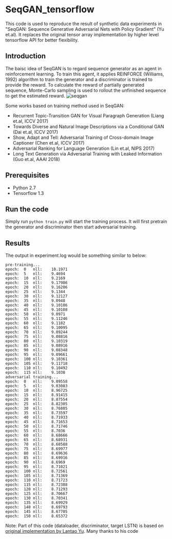 # SeqGAN_tensorflow

This code is used to reproduce the result of synthetic data experiments in "SeqGAN: Sequence Generative Adversarial Nets with Policy Gradient" (Yu et.al). It replaces the original tensor array implementation by higher level tensorflow API for better flexibility.

## Introduction
The baisc idea of SeqGAN is to regard sequence generator as an agent in reinforcement learning. To train this agent, it applies REINFORCE (Williams, 1992) algorithm to train the generator and a discriminator is trained to provide the reward. To calculate the reward of partially generated sequence, Monte-Carlo sampling is used to rollout the unfinished sequence to get the estimated reward.
![seqgan](https://github.com/ChenChengKuan/SeqGAN_tensorflow/blob/master/misc/seqgan.png)

Some works based on training method used in SeqGAN:
   * Recurrent Topic-Transition GAN for Visual Paragraph Generation (Liang et.al, ICCV 2017)
   * Towards Diverse and Natural Image Descriptions via a Conditional GAN (Dai et.al, ICCV 2017)
   * Show, Adapt and Tell: Adversarial Training of Cross-domain Image Captioner (Chen et.al, ICCV 2017)
   * Adversarial Ranking for Language Generation (Lin et.al, NIPS 2017)
   * Long Text Generation via Adversarial Training with Leaked Information (Guo et.al, AAAI 2018)

## Prerequisites
   * Python 2.7
   * Tensorflow 1.3
## Run the code
Simply run `python train.py` will start the training process. It will first pretrain the generator and discriminator then start adversarial training.

## Results
The output in experiment.log would be something similar to below:
```
pre-training...
epoch:	0	nll:	10.1971
epoch:	5	nll:	9.4694
epoch:	10	nll:	9.2169
epoch:	15	nll:	9.17986
epoch:	20	nll:	9.16206
epoch:	25	nll:	9.1344
epoch:	30	nll:	9.12127
epoch:	35	nll:	9.0948
epoch:	40	nll:	9.10186
epoch:	45	nll:	9.10108
epoch:	50	nll:	9.0971
epoch:	55	nll:	9.11246
epoch:	60	nll:	9.1182
epoch:	65	nll:	9.10095
epoch:	70	nll:	9.09244
epoch:	75	nll:	9.08816
epoch:	80	nll:	9.10319
epoch:	85	nll:	9.08916
epoch:	90	nll:	9.08348
epoch:	95	nll:	9.09661
epoch:	100	nll:	9.10361
epoch:	105	nll:	9.11718
epoch:	110	nll:	9.10492
epoch:	115	nll:	9.1038
adversarial training...
epoch:	0	nll:	9.09558
epoch:	5	nll:	9.03083
epoch:	10	nll:	8.96725
epoch:	15	nll:	8.91415
epoch:	20	nll:	8.87554
epoch:	25	nll:	8.82305
epoch:	30	nll:	8.76805
epoch:	35	nll:	8.73597
epoch:	40	nll:	8.71933
epoch:	45	nll:	8.71653
epoch:	50	nll:	8.71746
epoch:	55	nll:	8.7036
epoch:	60	nll:	8.68666
epoch:	65	nll:	8.68931
epoch:	70	nll:	8.68588
epoch:	75	nll:	8.69977
epoch:	80	nll:	8.69636
epoch:	85	nll:	8.69916
epoch:	90	nll:	8.6969
epoch:	95	nll:	8.71021
epoch:	100	nll:	8.72561
epoch:	105	nll:	8.71369
epoch:	110	nll:	8.71723
epoch:	115	nll:	8.72388
epoch:	120	nll:	8.71293
epoch:	125	nll:	8.70667
epoch:	130	nll:	8.70341
epoch:	135	nll:	8.69929
epoch:	140	nll:	8.69793
epoch:	145	nll:	8.67705
epoch:	150	nll:	8.65372
```
Note: Part of this code (dataloader, discriminator, target LSTN) is based on [original implementation by Lantao Yu](https://github.com/LantaoYu/SeqGAN). Many thanks to his code

